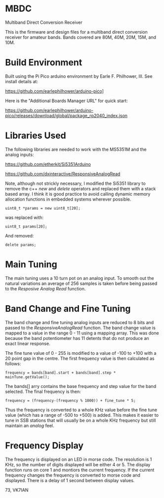 # MBDC
Multiband Direct Conversion Receiver

This is the firmware and design files for a multiband direct conversion receiver for amateur bands. Bands covered are 80M, 40M, 20M, 15M, and 10M.

# Build Environment

Built using the Pi Pico arduino environment by Earle F. Philhower, III. See install details at:

https://github.com/earlephilhower/arduino-pico]


Here is the "Additional Boards Manager URL" for quick start:

https://github.com/earlephilhower/arduino-pico/releases/download/global/package_rp2040_index.json

# Libraries Used
The following libraries are needed to work with the MS5351M and the analog inputs:

https://github.com/etherkit/Si5351Arduino

https://github.com/dxinteractive/ResponsiveAnalogRead

Note, although not strickly necessary, I modified the Si5351 library to remove the c++ *new* and *delete* operators and replaced them with a stack based array. I think it is good practice to avoid calling dynamic memory allocation functions in embedded systems wherever possible.
```
uint8_t *params = new uint8_t[20];
```
was replaced with:
```
uint8_t params[20];
```
And removed:
```
delete params;
```

# Main Tuning
The main tuning uses a 10 turn pot on an analog input. To smooth out the natural variations an average of 256 samples is taken before being passed to the *Resposive Analog Read* function.


# Band Change and Fine Tuning
The band change and fine tuning analog inputs are reduced to 8 bits and passed to the *ResponsiveAnalogRead* function. The band change value is mapped to a value in the range 0 - 11 using a mapping array. This was done because the band potentiometer has 11 detents that do not produce an exact linear response.

The fine tune value of 0 - 255 is modified to a value of -100 to +100 with a 20 point gap in the centre. The first frequency value is then calculated as follows:
```
frequency = bands[band].start + bands[band].step * mainTune.getValue();
```
The bands[] arry contains the base frequency and step value for the band selected. The final frequency is then:
```
frequency = (frequency-(frequency % 1000)) + fine_tune * 5;
```
Thus the frequency is converted to a whole KHz value before the fine tune value (which has a range of -500 to +500) is added. This makes it easier to tune in SSB stations that will usually be on a whole KHz frequency but still maintain an *analog* feel.

# Frequency Display
The frequency is displayed on an LED in morse code. The resolution is 1 KHz, so the number of digits displayed will be either 4 or 5. The display function runs on core 1 and montiors the current frequency. If the current frequency changes the frequency is converted to morse code and displayed. There is a delay of 1 second between display values.

73, VK7IAN
